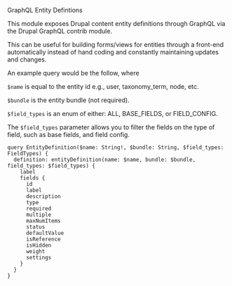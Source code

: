 GraphQL Entity Defintions

This module exposes Drupal content entity definitions through GraphQL via the Drupal GraphQL contrib module.

This can be useful for building forms/views for entities through a front-end automatically instead of hand coding and constantly maintaining updates and changes.

An example query would be the follow, where

```$name``` is equal to the entity id e.g., user, taxonomy_term, node, etc.

```$bundle``` is the entity bundle (not required).

```$field_types``` is an enum of either: ALL, BASE_FIELDS, or FIELD_CONFIG.

The ```$field_types``` parameter allows you to filter the fields on the type of field, such as base fields, and field config.

```
query EntityDefinition($name: String!, $bundle: String, $field_types: FieldTypes) {
  definition: entityDefinition(name: $name, bundle: $bundle, field_types: $field_types) {
    label
    fields {
      id
      label
      description
      type
      required
      multiple
      maxNumItems
      status
      defaultValue
      isReference
      isHidden
      weight
      settings
    }
  }
}
```
